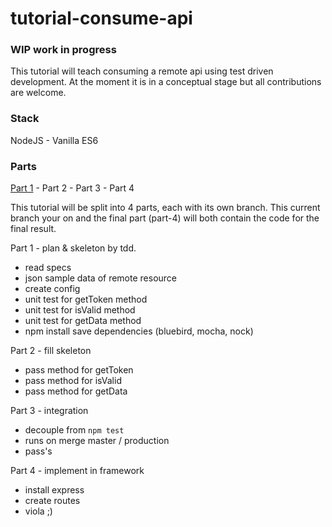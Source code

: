 # tutorial-consume-api

### WIP work in progress

This tutorial will teach consuming a remote api using test driven development. At the moment it is in a conceptual stage
but all contributions are welcome.

### Stack

NodeJS - Vanilla ES6

### Parts

[Part 1](https://github.com/coder-forge/tutorial-consume-api/tree/part-1) - Part 2 - Part 3 - Part 4

This tutorial will be split into 4 parts, each with its own branch. This current
branch your on and the final part (part-4) will both contain the code for the
final result.

Part 1 - plan & skeleton by tdd.

  - read specs
  - json sample data of remote resource
  - create config
  - unit test for getToken method
  - unit test for isValid method
  - unit test for getData method
  - npm install save dependencies (bluebird, mocha, nock)

Part 2 - fill skeleton

  - pass method for getToken
  - pass method for isValid
  - pass method for getData

Part 3 - integration

  - decouple from `npm test`
  - runs on merge master / production
  - pass's

Part 4 - implement in framework

 - install express
 - create routes
 - viola ;)
